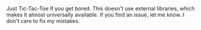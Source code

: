 Just Tic-Tac-Toe if you get bored. This doesn't use external libraries, which makes it almost universally available. If you find an issue, let me know. I don't care to fix my mistakes.